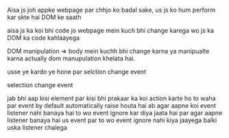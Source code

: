 Aisa js joh appke webpage par chhjo ko badal sake, us js ko hum perform kar skte hai DOM ke saath 

aisa js ka koi bhi code jo webpage mein kuch bhi change karega wo js ka DOM ka code kahlaayega

DOM manipulation => body mein kuchh bhi change karna ya manipualte karna actually dom manupulation khelata hai.

usse       ye kardo       ye hone par
selction    change          event

selection
    change
      event


jab bhi aap kisi element par kisi bhi prakaar ka koi action karte ho to waha par event by default automatically raise houta hai ab agar aapne koi event listener nahi banaya hai to wo event ignore kar diya jaata hai par agar aapne listener banaya hai us event par to wo event ignore nahi kiya jaayega balki uska listener chalega